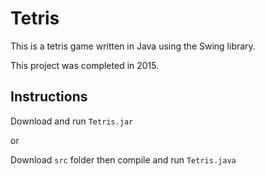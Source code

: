 # Tetris
This is a tetris game written in Java using the Swing library.

This project was completed in 2015.

## Instructions
Download and run `Tetris.jar`

or

Download `src` folder then compile and run `Tetris.java`
